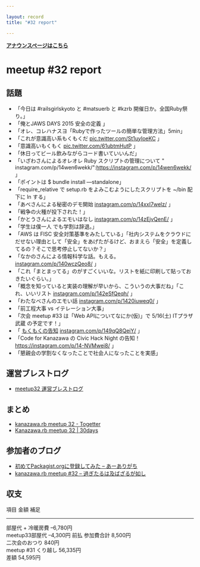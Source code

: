 ```yaml
---

layout: record
title: "#32 report"

---
```


<p> <a href="./"><strong>アナウンスページはこちら</strong></a></p>

meetup #32 report
==================

話題
----

-   「今日は #railsgirlskyoto と #matsuerb と #kzrb
    開催日か。全国Ruby祭り。」
-   「俺とJAWS DAYS 2015 安全の定義 」
-   「オレ、コレハナスヨ「Rubyで作ったツールの簡単な管理方法」5min」
-   「これが意識高い系もくもくだ
    [pic.twitter.com/St1uyIoeKC](https://twitter.com/masayan_kazu/status/591827000437837824/photo/1)
    」
-   「意識高いもくもく
    [pic.twitter.com/61ubtmHutP](https://twitter.com/hirolovesbeer/status/591829593515954178/photo/1)
    」
-   「休日ってビール飲みながらコード書いていいんだ」
-   「いざわさんによるオレオレ Ruby スクリプトの管理について "
    instagram.com/p/14wen6wekk/":https://instagram.com/p/14wen6wekk/ 」
-   「ポイントは \$ bundle install —standalone」
-   「require\_relative で setup.rb をよみこむようにしたスクリプトを
    \~/bin 配下に ln する」
-   「あべさんによる秘密のデモ開始
    [instagram.com/p/14xxI7welz/](https://instagram.com/p/14xxI7welz/)
    」
-   「戦争の火種が投下された！」
-   「かとうさんによるエモいはなし
    [instagram.com/p/14zEjvQenE/](https://instagram.com/p/14zEjvQenE/)
    」
-   「学生は僕一人![]() でも学割は辞退。」
-   「AWS は FISC
    安全対策基準をみたしている」「社内システムをクラウドにだせない理由として「安全」をあげたがるけど、おまえら「安全」を定義してるの？そこで思考停止してないか？」
-   「なかのさんによる情報科学な話。もえる。
    [instagram.com/p/140wczQeo8/](https://instagram.com/p/140wczQeo8/)
    」
-   「これ「まとまってる」のがすごくいいな。リストを紙に印刷して貼っておきたいぐらい。」
-   「概念を知っていると実装の理解が早いから、こういうの大事だね」「これ、いいリスト
    [instagram.com/p/142eSfQeqh/](https://instagram.com/p/142eSfQeqh/)
    」
-   「わたなべさんのエモい話
    [instagram.com/p/1420iuweq0/](https://instagram.com/p/1420iuweq0/)
    」
-   「前工程大事 vs イテレーション大事」
-   「次会 meetup #33 は「Web APIについてなにか(仮)」で 5/16(土)
    ITプラザ武蔵 の予定です！」
-   「 [もくもくの告知](https://ishikawa-dev.doorkeeper.jp/events/22961)
    [instagram.com/p/149qQ8QeiY/](https://instagram.com/p/149qQ8QeiY/)
    」
-   「Code for Kanazawa の Civic Hack Night の告知！
    <https://instagram.com/p/14-NVMwei8/> 」
-   「懇親会の学割なくなったことで社会人になったことを実感」

運営ブレストログ
----------------

-   [meetup32
    運営ブレストログ](https://github.com/kanazawarb/meetup/wiki/meetup32-%E9%81%8B%E5%96%B6%E3%83%96%E3%83%AC%E3%82%B9%E3%83%88%E3%83%AD%E3%82%B0)

まとめ
------

-   [kanazawa.rb meetup 32 - Togetter](http://togetter.com/li/813025)
-   [Kanazawa.rb meetup 32 | 30days](http://30d.jp/kzrb/22)

参加者のブログ
--------------

-   [初めてPackagist.orgに登録してみた –
    あーありがち](http://aligach.net/diary/20150425.html)
-   [kanazawa.rb meetup #32 –
    過ぎたるは及ばざるが如し](http://cotton-desu.hatenablog.com/entry/2015/04/27/230605)

収支
----

  項目                   金額       補足
  ---------------------- ---------- ------
  部屋代 + 冷暖房費      –6,780円   
  meetup33部屋代         –4,300円   前払
  参加費合計             8,500円    
  二次会のおつり         840円      
  meetup #31 くり越し   56,335円   
  差額                   54,595円   


